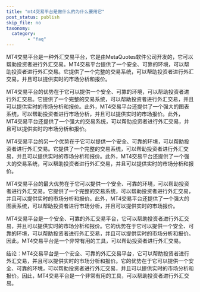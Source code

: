 ```yaml
---
title: "mt4交易平台是做什么的为什么要用它"
post_status: publish
skip_file: no
taxonomy:
  category:
        - "faq"
---
```


MT4交易平台是一种外汇交易平台，它是由MetaQuotes软件公司开发的，它可以帮助投资者进行外汇交易。MT4交易平台提供了一个安全、可靠的环境，可以帮助投资者进行外汇交易。它提供了一个完整的交易系统，可以帮助投资者进行外汇交易，并且可以提供实时的市场分析和报价。

MT4交易平台的优势在于它可以提供一个安全、可靠的环境，可以帮助投资者进行外汇交易。它提供了一个完整的交易系统，可以帮助投资者进行外汇交易，并且可以提供实时的市场分析和报价。此外，MT4交易平台还提供了一个强大的图表系统，可以帮助投资者进行市场分析，并且可以提供实时的市场报价。此外，MT4交易平台还提供了一个强大的交易系统，可以帮助投资者进行外汇交易，并且可以提供实时的市场分析和报价。

MT4交易平台的另一个优势在于它可以提供一个安全、可靠的环境，可以帮助投资者进行外汇交易。它提供了一个完整的交易系统，可以帮助投资者进行外汇交易，并且可以提供实时的市场分析和报价。此外，MT4交易平台还提供了一个强大的交易系统，可以帮助投资者进行外汇交易，并且可以提供实时的市场分析和报价。

MT4交易平台的最大优势在于它可以提供一个安全、可靠的环境，可以帮助投资者进行外汇交易。它提供了一个完整的交易系统，可以帮助投资者进行外汇交易，并且可以提供实时的市场分析和报价。此外，MT4交易平台还提供了一个强大的图表系统，可以帮助投资者进行市场分析，并且可以提供实时的市场报价。

MT4交易平台是一个安全、可靠的外汇交易平台，它可以帮助投资者进行外汇交易，并且可以提供实时的市场分析和报价。它的优势在于它可以提供一个安全、可靠的环境，可以帮助投资者进行外汇交易，并且可以提供实时的市场分析和报价。因此，MT4交易平台是一个非常有用的工具，可以帮助投资者进行外汇交易。

结论：MT4交易平台是一个安全、可靠的外汇交易平台，它可以帮助投资者进行外汇交易，并且可以提供实时的市场分析和报价。它的优势在于它可以提供一个安全、可靠的环境，可以帮助投资者进行外汇交易，并且可以提供实时的市场分析和报价。因此，MT4交易平台是一个非常有用的工具，可以帮助投资者进行外汇交易。
